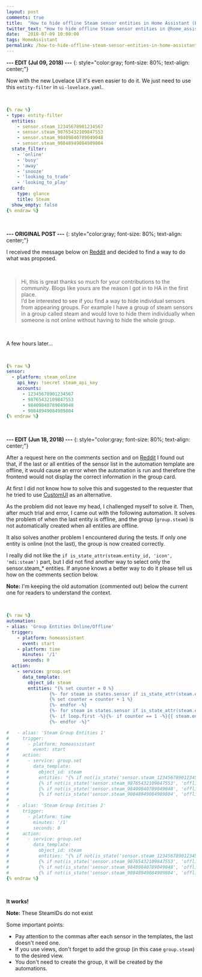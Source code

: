 ```yaml
---
layout: post
comments: true
title:  "How to hide offline Steam sensor entities in Home Assistant (EDITED)"
twitter_text: "How to hide offline Steam sensor entities in @home_assistant"
date:   2018-07-09 10:00:00
tags: HomeAssistant
permalink: /how-to-hide-offline-steam-sensor-entities-in-home-assistant/
---
```

<!-- markdownlint-disable html -->
**--- EDIT \(Jul 09, 2018\) ---**
{: style="color:gray; font-size: 80%; text-align: center;"}

Now with the new Lovelace UI it's even easier to do it. We just need to use this `entity-filter` in `ui-lovelace.yaml`.

<br />

```yaml
{% raw %}
- type: entity-filter
  entities:
    - sensor.steam_12345678901234567
    - sensor.steam_98765432109847553
    - sensor.steam_98409840789049048
    - sensor.steam_90848949084989804
  state_filter:
    - 'online'
    - 'busy'
    - 'away'
    - 'snooze'
    - 'looking_to_trade'
    - 'looking_to_play'
  card:
    type: glance
    title: Steam
  show_empty: false
{% endraw %}
```

<br />

**--- ORIGINAL POST ---**
{: style="color:gray; font-size: 80%; text-align: center;"}

I received the message below on [Reddit](https://www.reddit.com/r/homeassistant/comments/85fbob/managing_groups_visibility_in_home_assistant/dvx0473/) and decided to find a way to do what was proposed.

<br />

>Hi, this is great thanks so much for your contributions to the community. Blogs like yours are the reason I got in to HA in the first place.  
>I’d be interested to see if you find a way to hide individual sensors from appearing groups. For example I have a group of steam sensors in a group called steam and would love to hide them individually when someone is not online without having to hide the whole group.

<br />

A few hours later...

<br />

```yaml
{% raw %}
sensor:
  - platform: steam_online
    api_key: !secret steam_api_key
    accounts:
      - 12345678901234567
      - 98765432109847553
      - 98409840789049048
      - 90848949084989804
{% endraw %}
```

<br />

**--- EDIT \(Jun 18, 2018\) ---**
{: style="color:gray; font-size: 80%; text-align: center;"}

After a request here on the comments section and on [Reddit](https://www.reddit.com/r/homeassistant/comments/85fbob/managing_groups_visibility_in_home_assistant/e0t40up/) I found out that, if the last or all entities of the sensor list in the automation template are offline, it would cause an error when the automation is run and therefore the frontend would not display the correct information in the group card.

At first I did not know how to solve this and suggested to the requester that he tried to use [CustomUI](https://github.com/andrey-git/home-assistant-custom-ui/blob/master/docs/templates.md#make-a-group-that-contains-all-on-entities) as an alternative.

As the problem did not leave my head, I challenged myself to solve it. Then, after much trial and error, I came out with the following automation. It solves the problem of when the last entity is offline, and the group (`group.steam`) is not automatically created when all entities are offline.

It also solves another problem I encountered during the tests. If only one entity is online (not the last), the group is now created correctly.

I really did not like the `if is_state_attr(steam.entity_id, 'icon', 'mdi:steam')` part, but I did not find another way to select only the sensor.steam_* entities. If anyone knows a better way to do it please tell us how on the comments section below.

**Note:** I'm keeping the old automation (commented out) below the current one for readers to understand the context.

<br />

```yaml
{% raw %}
automation:
- alias: 'Group Entities Online/Offline'
  trigger:
    - platform: homeassistant
      event: start
    - platform: time
      minutes: '/1'
      seconds: 0
  action:
    - service: group.set
      data_template:
        object_id: steam
        entities: "{% set counter = 0 %}
                {%- for steam in states.sensor if is_state_attr(steam.entity_id, 'icon', 'mdi:steam') and not(is_state(steam.entity_id, 'offline')) -%}
                {% set counter = counter + 1 %}
                {%- endfor -%}
                {%- for steam in states.sensor if is_state_attr(steam.entity_id, 'icon', 'mdi:steam') and not(is_state(steam.entity_id, 'offline')) -%}
                {%- if loop.first -%}{%- if counter == 1 -%}{{ steam.entity_id | lower }}{%- else -%}{{ steam.entity_id | lower }},{%- endif -%}{%- elif loop.last -%}{{ steam.entity_id | lower }}{%- else -%}{{ steam.entity_id | lower }},{%- endif -%}
                {%- endfor -%}"

#   - alias: 'Steam Group Entities 1'
#     trigger:
#       - platform: homeassistant
#         event: start
#     action:
#       - service: group.set
#         data_template:
#           object_id: steam
#           entities: "{% if not(is_state('sensor.steam_12345678901234567', 'offline')) %}sensor.steam_12345678901234567,{% endif %}
#           {% if not(is_state('sensor.steam_98765432109847553', 'offline')) %}sensor.steam_98765432109847553,{% endif %}
#           {% if not(is_state('sensor.steam_98409840789049048', 'offline')) %}sensor.steam_98409840789049048,{% endif %}
#           {% if not(is_state('sensor.steam_90848949084989804', 'offline')) %}sensor.steam_90848949084989804{% endif %}"
#
#   - alias: 'Steam Group Entities 2'
#     trigger:
#       - platform: time
#         minutes: '/1'
#         seconds: 0
#     action:
#       - service: group.set
#         data_template:
#           object_id: steam
#           entities: "{% if not(is_state('sensor.steam_12345678901234567', 'offline')) %}sensor.steam_12345678901234567,{% endif %}
#           {% if not(is_state('sensor.steam_98765432109847553', 'offline')) %}sensor.steam_98765432109847553,{% endif %}
#           {% if not(is_state('sensor.steam_98409840789049048', 'offline')) %}sensor.steam_98409840789049048,{% endif %}
#           {% if not(is_state('sensor.steam_90848949084989804', 'offline')) %}sensor.steam_90848949084989804{% endif %}"
{% endraw %}
```

<br />

**It works!**

**Note:** These SteamIDs do not exist

Some important points:

* Pay attention to the commas after each sensor in the templates, the last doesn't need one.
* If you use views, don't forget to add the group (in this case `group.steam`) to the desired view.
* You don't need to create the group, it will be created by the automations.
